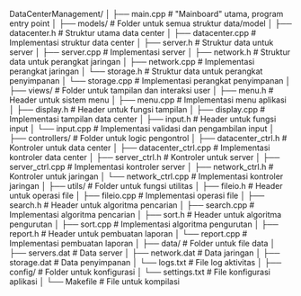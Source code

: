 DataCenterManagement/
│
├── main.cpp                  # "Mainboard" utama, program entry point
│
├── models/                   # Folder untuk semua struktur data/model
│   ├── datacenter.h          # Struktur utama data center
│   ├── datacenter.cpp        # Implementasi struktur data center
│   ├── server.h              # Struktur data untuk server
│   ├── server.cpp            # Implementasi server
│   ├── network.h             # Struktur data untuk perangkat jaringan
│   ├── network.cpp           # Implementasi perangkat jaringan
│   └── storage.h             # Struktur data untuk perangkat penyimpanan
│   └── storage.cpp           # Implementasi perangkat penyimpanan
│
├── views/                    # Folder untuk tampilan dan interaksi user
│   ├── menu.h                # Header untuk sistem menu
│   ├── menu.cpp              # Implementasi menu aplikasi
│   ├── display.h             # Header untuk fungsi tampilan
│   ├── display.cpp           # Implementasi tampilan data center
│   ├── input.h               # Header untuk fungsi input
│   └── input.cpp             # Implementasi validasi dan pengambilan input
│
├── controllers/              # Folder untuk logic pengontrol
│   ├── datacenter_ctrl.h     # Kontroler untuk data center
│   ├── datacenter_ctrl.cpp   # Implementasi kontroler data center
│   ├── server_ctrl.h         # Kontroler untuk server
│   ├── server_ctrl.cpp       # Implementasi kontroler server
│   ├── network_ctrl.h        # Kontroler untuk jaringan
│   └── network_ctrl.cpp      # Implementasi kontroler jaringan
│
├── utils/                    # Folder untuk fungsi utilitas
│   ├── fileio.h              # Header untuk operasi file
│   ├── fileio.cpp            # Implementasi operasi file
│   ├── search.h              # Header untuk algoritma pencarian
│   ├── search.cpp            # Implementasi algoritma pencarian
│   ├── sort.h                # Header untuk algoritma pengurutan
│   ├── sort.cpp              # Implementasi algoritma pengurutan
│   ├── report.h              # Header untuk pembuatan laporan
│   └── report.cpp            # Implementasi pembuatan laporan
│
├── data/                     # Folder untuk file data
│   ├── servers.dat           # Data server
│   ├── network.dat           # Data jaringan
│   ├── storage.dat           # Data penyimpanan
│   └── logs.txt              # File log aktivitas
│
├── config/                   # Folder untuk konfigurasi
│   └── settings.txt          # File konfigurasi aplikasi
│
└── Makefile                  # File untuk kompilasi
